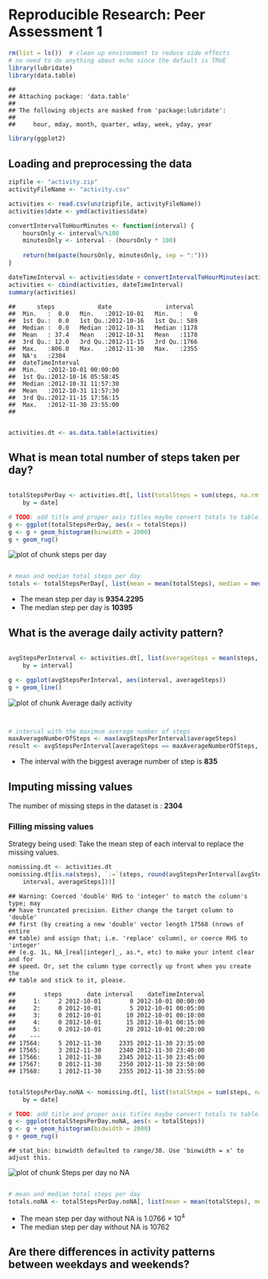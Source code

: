 # Reproducible Research: Peer Assessment 1


```r
rm(list = ls())  # clean up environment to reduce side effects
# no need to do anything about echo since the default is TRUE
library(lubridate)
library(data.table)
```

```
## 
## Attaching package: 'data.table'
## 
## The following objects are masked from 'package:lubridate':
## 
##     hour, mday, month, quarter, wday, week, yday, year
```

```r
library(ggplot2)
```



## Loading and preprocessing the data

```r
zipfile <- "activity.zip"
activityFileName <- "activity.csv"

activities <- read.csv(unz(zipfile, activityFileName))
activities$date <- ymd(activities$date)

convertIntervalToHourMinutes <- function(interval) {
    hoursOnly <- interval%/%100
    minutesOnly <- interval - (hoursOnly * 100)
    
    return(hm(paste(hoursOnly, minutesOnly, sep = ":")))
}

dateTimeInterval <- activities$date + convertIntervalToHourMinutes(activities$interval)
activities <- cbind(activities, dateTimeInterval)
summary(activities)
```

```
##      steps            date               interval   
##  Min.   :  0.0   Min.   :2012-10-01   Min.   :   0  
##  1st Qu.:  0.0   1st Qu.:2012-10-16   1st Qu.: 589  
##  Median :  0.0   Median :2012-10-31   Median :1178  
##  Mean   : 37.4   Mean   :2012-10-31   Mean   :1178  
##  3rd Qu.: 12.0   3rd Qu.:2012-11-15   3rd Qu.:1766  
##  Max.   :806.0   Max.   :2012-11-30   Max.   :2355  
##  NA's   :2304                                       
##  dateTimeInterval             
##  Min.   :2012-10-01 00:00:00  
##  1st Qu.:2012-10-16 05:58:45  
##  Median :2012-10-31 11:57:30  
##  Mean   :2012-10-31 11:57:30  
##  3rd Qu.:2012-11-15 17:56:15  
##  Max.   :2012-11-30 23:55:00  
## 
```

```r

activities.dt <- as.data.table(activities)
```


## What is mean total number of steps taken per day?

```r

totalStepsPerDay <- activities.dt[, list(totalSteps = sum(steps, na.rm = TRUE)), 
    by = date]

# TODO: add title and proper axis titles maybe convert totals to table?
g <- ggplot(totalStepsPerDay, aes(x = totalSteps))
g <- g + geom_histogram(binwidth = 2000)
g + geom_rug()
```

![plot of chunk steps per day](figure/steps_per_day.png) 

```r

# mean and median total steps per day
totals <- totalStepsPerDay[, list(mean = mean(totalSteps), median = median(totalSteps))]
```


- The mean step per day is **9354.2295**
- The median step per day is **10395**

## What is the average daily activity pattern?


```r

avgStepsPerInterval <- activities.dt[, list(averageSteps = mean(steps, na.rm = TRUE)), 
    by = interval]

g <- ggplot(avgStepsPerInterval, aes(interval, averageSteps))
g + geom_line()
```

![plot of chunk Average daily activity](figure/Average_daily_activity.png) 

```r


# interval with the maximum average number of steps
maxAverageNumberOfSteps <- max(avgStepsPerInterval$averageSteps)
result <- avgStepsPerInterval[averageSteps == maxAverageNumberOfSteps, interval]
```

- The interval with the biggest average number of step is **835**


## Imputing missing values
The number of missing steps in the dataset is : **2304**

### Filling missing values
Strategy being used:
Take the mean step of each interval to replace the missing values.

```r
nomissing.dt <- activities.dt
nomissing.dt[is.na(steps), `:=`(steps, round(avgStepsPerInterval[avgStepsPerInterval$interval == 
    interval, averageSteps]))]
```

```
## Warning: Coerced 'double' RHS to 'integer' to match the column's type; may
## have truncated precision. Either change the target column to 'double'
## first (by creating a new 'double' vector length 17568 (nrows of entire
## table) and assign that; i.e. 'replace' column), or coerce RHS to 'integer'
## (e.g. 1L, NA_[real|integer]_, as.*, etc) to make your intent clear and for
## speed. Or, set the column type correctly up front when you create the
## table and stick to it, please.
```

```
##        steps       date interval    dateTimeInterval
##     1:     2 2012-10-01        0 2012-10-01 00:00:00
##     2:     0 2012-10-01        5 2012-10-01 00:05:00
##     3:     0 2012-10-01       10 2012-10-01 00:10:00
##     4:     0 2012-10-01       15 2012-10-01 00:15:00
##     5:     0 2012-10-01       20 2012-10-01 00:20:00
##    ---                                              
## 17564:     5 2012-11-30     2335 2012-11-30 23:35:00
## 17565:     3 2012-11-30     2340 2012-11-30 23:40:00
## 17566:     1 2012-11-30     2345 2012-11-30 23:45:00
## 17567:     0 2012-11-30     2350 2012-11-30 23:50:00
## 17568:     1 2012-11-30     2355 2012-11-30 23:55:00
```



```r

totalStepsPerDay.noNA <- nomissing.dt[, list(totalSteps = sum(steps, na.rm = TRUE)), 
    by = date]

# TODO: add title and proper axis titles maybe convert totals to table?
g <- ggplot(totalStepsPerDay.noNA, aes(x = totalSteps))
g <- g + geom_histogram(bidwidth = 2000)
g + geom_rug()
```

```
## stat_bin: binwidth defaulted to range/30. Use 'binwidth = x' to adjust this.
```

![plot of chunk Steps per day no NA](figure/Steps_per_day_no_NA.png) 

```r

# mean and median total steps per day
totals.noNA <- totalStepsPerDay.noNA[, list(mean = mean(totalSteps), median = median(totalSteps))]
```


- The mean step per day without NA is 1.0766 &times; 10<sup>4</sup>
- The median step per day without NA is 10762

## Are there differences in activity patterns between weekdays and weekends?



